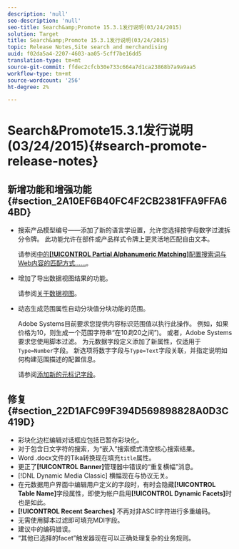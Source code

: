 ```yaml
---
description: 'null'
seo-description: 'null'
seo-title: Search&amp;Promote 15.3.1发行说明(03/24/2015)
solution: Target
title: Search&amp;Promote 15.3.1发行说明(03/24/2015)
topic: Release Notes,Site search and merchandising
uuid: f02da5a4-2207-4603-aa05-5cff7be16dd5
translation-type: tm+mt
source-git-commit: ffdec2cfcb30e733c664a7d1ca23868b7a9a9aa5
workflow-type: tm+mt
source-wordcount: '256'
ht-degree: 2%

---
```



# Search&amp;Promote15.3.1发行说明(03/24/2015){#search-promote-release-notes}

## 新增功能和增强功能 {#section_2A10EF6B40FC4F2CB2381FFA9FFA64BD}

* 搜索产品模型编号——添加了新的语言学设置，允许您选择按字母数字过渡拆分令牌。 此功能允许在部件或产品样式令牌上更灵活地匹配自由文本。

   请参阅[中的&#x200B;**[!UICONTROL Partial Alphanumeric Matching]**&#x200B;配置搜索词与Web内容的匹配方式……](../c-about-linguistics-menu/c-about-words-and-language.md#task_351A9144A51F4B41923BDBACDEF3B616)。

* 增加了导出数据视图结果的功能。

   请参阅[关于数据视图](../c-about-reports-menu/c-about-data-views.md#concept_DCA897D074464BC1861AA47B40CC86C3)。

* 动态生成范围属性自动分块值分块功能的范围。

   Adobe Systems目前要求您提供内容标识范围值以执行此操作。 例如，如果价格为10，则生成一个范围字符串“在$10到$20之间”)。 或者，Adobe Systems要求您使用脚本过滤。 为元数据字段定义添加了新属性，仅适用于`Type=Number`字段。 新选项将数字字段与`Type=Text`字段关联，并指定说明如何构建范围描述的配置信息。

   请参阅[添加新的元标记字段](../c-about-settings-menu/c-about-metadata-menu.md#task_6DF188C0FC7F4831A4444CA9AFA615E5)。

## 修复 {#section_22D1AFC99F394D569898828A0D3C419D}

* 彩块化边栏编辑对话框应包括已暂存彩块化。
* 对于包含日文字符的搜索，为“嵌入”搜索模式清空核心搜索结果。
* Word .docx文件的Tika转换现在填充`title`属性。
* 更正了&#x200B;**[!UICONTROL Banner]**&#x200B;管理器中错误的“重复横幅”消息。
* [!DNL Dynamic Media Classic] 横幅现在与协议无关。
* 在元数据用户界面中编辑用户定义的字段时，有时会隐藏&#x200B;**[!UICONTROL Table Name]**&#x200B;字段属性，即使为帐户启用&#x200B;**[!UICONTROL Dynamic Facets]**&#x200B;时也是如此。
* **[!UICONTROL Recent Searches]** 不再对非ASCII字符进行多重编码。
* 无需使用脚本过滤即可填充MDI字段。
* 建议中的编码错误。
* “其他已选择的facet”触发器现在可以正确处理复杂的业务规则。

